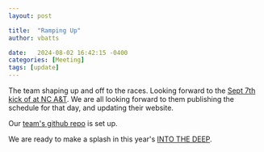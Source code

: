 ```yaml
---
layout: post

title:  "Ramping Up"
author: vbatts

date:   2024-08-02 16:42:15 -0400
categories: [Meeting]
tags: [update]
---
```


The team shaping up and off to the races.
Looking forward to the [Sept 7th kick of at NC A&T](https://www.ncfllandftc.com/ftc-season-structure.html).
We are all looking forward to them publishing the schedule for that day, and updating their website.

Our [team's github repo](https://github.com/Dark-Energy-26358) is set up.

We are ready to make a splash in this year's [INTO THE DEEP](https://info.firstinspires.org/first-dive).
